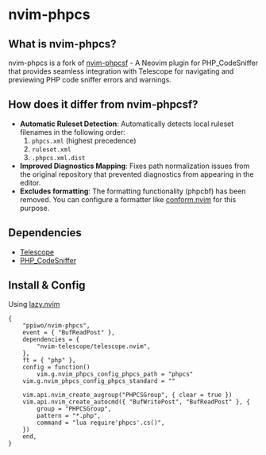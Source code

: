 # nvim-phpcs

## What is nvim-phpcs?
nvim-phpcs is a fork of [nvim-phpcsf](https://github.com/praem90/nvim-phpcsf) - A Neovim plugin for PHP_CodeSniffer that provides seamless integration with Telescope for navigating and previewing PHP code sniffer errors and warnings.

## How does it differ from nvim-phpcsf?
- **Automatic Ruleset Detection**: Automatically detects local ruleset filenames in the following order:
  1. `phpcs.xml` (highest precedence)
  2. `ruleset.xml`
  3. `.phpcs.xml.dist`
- **Improved Diagnostics Mapping**: Fixes path normalization issues from the original repository that prevented diagnostics from appearing in the editor.
- **Excludes formatting**: The formatting functionality (phpcbf) has been removed. You can configure a formatter like [conform.nvim](https://github.com/stevearc/conform.nvim) for this purpose.

## Dependencies
- [Telescope](https://github.com/nvim-telescope/telescope.nvim)
- [PHP_CodeSniffer](https://github.com/squizlabs/PHP_CodeSniffer)

## Install & Config
Using [lazy.nvim](https://github.com/folke/lazy.nvim)
```
{
    "ppiwo/nvim-phpcs",
    event = { "BufReadPost" },
    dependencies = {
        "nvim-telescope/telescope.nvim",
    },
    ft = { "php" },
    config = function()
    	vim.g.nvim_phpcs_config_phpcs_path = "phpcs"
	vim.g.nvim_phpcs_config_phpcs_standard = ""

	vim.api.nvim_create_augroup("PHPCSGroup", { clear = true })
	vim.api.nvim_create_autocmd({ "BufWritePost", "BufReadPost" }, {
		group = "PHPCSGroup",
		pattern = "*.php",
		command = "lua require'phpcs'.cs()",
	})
    end,
}
```
